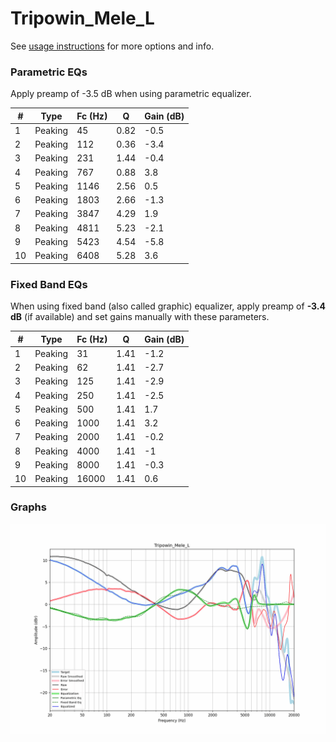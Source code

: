 # Tripowin_Mele_L
See [usage instructions](https://github.com/jaakkopasanen/AutoEq#usage) for more options and info.

### Parametric EQs
Apply preamp of -3.5 dB when using parametric equalizer.

|   # | Type    |   Fc (Hz) |    Q |   Gain (dB) |
|-----|---------|-----------|------|-------------|
|   1 | Peaking |        45 | 0.82 |        -0.5 |
|   2 | Peaking |       112 | 0.36 |        -3.4 |
|   3 | Peaking |       231 | 1.44 |        -0.4 |
|   4 | Peaking |       767 | 0.88 |         3.8 |
|   5 | Peaking |      1146 | 2.56 |         0.5 |
|   6 | Peaking |      1803 | 2.66 |        -1.3 |
|   7 | Peaking |      3847 | 4.29 |         1.9 |
|   8 | Peaking |      4811 | 5.23 |        -2.1 |
|   9 | Peaking |      5423 | 4.54 |        -5.8 |
|  10 | Peaking |      6408 | 5.28 |         3.6 |

### Fixed Band EQs
When using fixed band (also called graphic) equalizer, apply preamp of **-3.4 dB** (if available) and set gains manually with these parameters.

|   # | Type    |   Fc (Hz) |    Q |   Gain (dB) |
|-----|---------|-----------|------|-------------|
|   1 | Peaking |        31 | 1.41 |        -1.2 |
|   2 | Peaking |        62 | 1.41 |        -2.7 |
|   3 | Peaking |       125 | 1.41 |        -2.9 |
|   4 | Peaking |       250 | 1.41 |        -2.5 |
|   5 | Peaking |       500 | 1.41 |         1.7 |
|   6 | Peaking |      1000 | 1.41 |         3.2 |
|   7 | Peaking |      2000 | 1.41 |        -0.2 |
|   8 | Peaking |      4000 | 1.41 |        -1   |
|   9 | Peaking |      8000 | 1.41 |        -0.3 |
|  10 | Peaking |     16000 | 1.41 |         0.6 |

### Graphs
![](./Tripowin_Mele_L.png)
